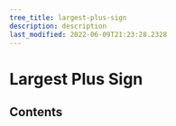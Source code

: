 ```yaml
---
tree_title: largest-plus-sign
description: description
last_modified: 2022-06-09T21:23:28.2328
---
```


# Largest Plus Sign

## Contents
